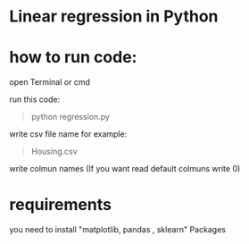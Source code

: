 # Linear regression in Python

# how to run code:

open Terminal or cmd

run this code:

> python regression.py

write csv file name for example: 

> Housing.csv

write colmun names (If you want read default colmuns write 0)

# requirements
you need to install "matplotlib, pandas , sklearn" Packages
